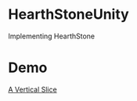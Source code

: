# HearthStoneUnity
Implementing HearthStone

# Demo
[A Vertical Slice](https://youtu.be/IXWllprFd1c)
